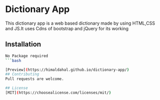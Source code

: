 # Dictionary App
This dictionary app is a web based dictionary made by using HTML,CSS and JS.It uses Cdns of bootstrap and jQuery for its working

## Installation

```bash
No Package required
```bash

[Preview](https://himaldahal.github.io/dictionary-app/)
## Contributing
Pull requests are welcome.

## License
[MIT](https://choosealicense.com/licenses/mit/)
